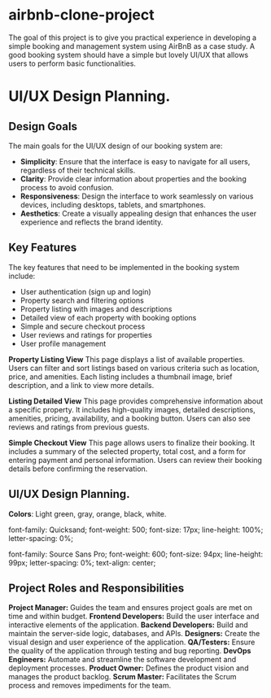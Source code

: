 # airbnb-clone-project
The goal of this project is to give you practical experience in developing a simple booking and management system using AirBnB as a case study. A good booking system should have a simple but lovely UI/UX that allows users to perform basic functionalities.

# UI/UX Design Planning.
## Design Goals
The main goals for the UI/UX design of our booking system are:
- **Simplicity**: Ensure that the interface is easy to navigate for all users, regardless of their technical skills.
- **Clarity**: Provide clear information about properties and the booking process to avoid confusion.
- **Responsiveness**: Design the interface to work seamlessly on various devices, including desktops, tablets, and smartphones.
- **Aesthetics**: Create a visually appealing design that enhances the user experience and reflects the brand identity.

## Key Features
The key features that need to be implemented in the booking system include:
- User authentication (sign up and login)
- Property search and filtering options
- Property listing with images and descriptions
- Detailed view of each property with booking options
- Simple and secure checkout process
- User reviews and ratings for properties
- User profile management
  
**Property Listing View**
This page displays a list of available properties. Users can filter and sort listings based on various criteria such as location, price, and amenities. Each listing includes a thumbnail image, brief description, and a link to view more details.

**Listing Detailed View**
This page provides comprehensive information about a specific property. It includes high-quality images, detailed descriptions, amenities, pricing, availability, and a booking button. Users can also see reviews and ratings from previous guests.

**Simple Checkout View**
This page allows users to finalize their booking. It includes a summary of the selected property, total cost, and a form for entering payment and personal information. Users can review their booking details before confirming the reservation.

## UI/UX Design Planning.
**Colors**: Light green, gray, orange, black, white.

font-family: Quicksand;
font-weight: 500;
font-size: 17px;
line-height: 100%;
letter-spacing: 0%;

font-family: Source Sans Pro;
font-weight: 600;
font-size: 94px;
line-height: 99px;
letter-spacing: 0%;
text-align: center;

## Project Roles and Responsibilities
**Project Manager:** Guides the team and ensures project goals are met on time and within budget.
**Frontend Developers:** Build the user interface and interactive elements of the application.
**Backend Developers:** Build and maintain the server-side logic, databases, and APIs.
**Designers:** Create the visual design and user experience of the application.
**QA/Testers:** Ensure the quality of the application through testing and bug reporting.
**DevOps Engineers:** Automate and streamline the software development and deployment processes.
**Product Owner:** Defines the product vision and manages the product backlog.
**Scrum Master:** Facilitates the Scrum process and removes impediments for the team.
